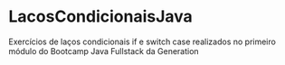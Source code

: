 # LacosCondicionaisJava
Exercícios de laços condicionais if e switch case realizados no primeiro módulo do Bootcamp Java Fullstack da Generation
